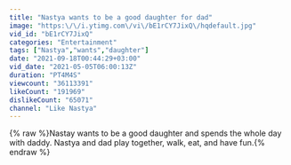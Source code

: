 ```yaml
---
title: "Nastya wants to be a good daughter for dad"
image: "https:\/\/i.ytimg.com\/vi\/bE1rCY7JixQ\/hqdefault.jpg"
vid_id: "bE1rCY7JixQ"
categories: "Entertainment"
tags: ["Nastya","wants","daughter"]
date: "2021-09-18T00:44:29+03:00"
vid_date: "2021-05-05T06:00:13Z"
duration: "PT4M4S"
viewcount: "36113391"
likeCount: "191969"
dislikeCount: "65071"
channel: "Like Nastya"
---
```

{% raw %}Nastay wants to be a good daughter and spends the whole day with daddy. Nastya and dad play together, walk, eat, and have fun.{% endraw %}

